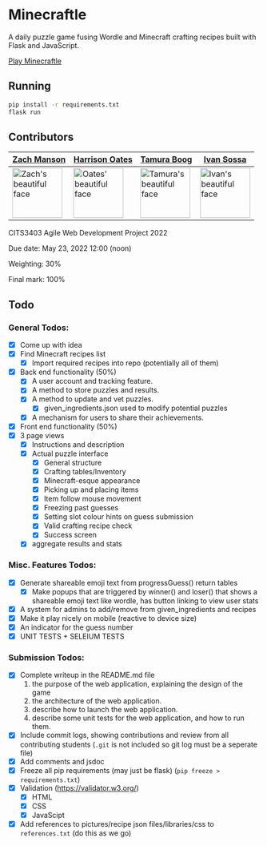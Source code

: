 # Minecraftle

A daily puzzle game fusing Wordle and Minecraft crafting recipes built with Flask and JavaScript.

[Play Minecraftle](https://minecraftle.zachmanson.com)

## Running

```sh
pip install -r requirements.txt
flask run
```

## Contributors

| [Zach Manson](https://github.com/pavo-etc) | [Harrison Oates](https://github.com/Oatesha) | [Tamura Boog](https://github.com/Tamura77) | [Ivan Sossa](https://github.com/SossaG) |
| --- | --- | --- | --- |
| <img alt="Zach's beautiful face" src="https://avatars.githubusercontent.com/u/24368336?v=4" width="100"> | <img alt="Oates' beautiful face" src="https://avatars.githubusercontent.com/u/73292759?v=4" width="100"> | <img alt="Tamura's beautiful face" src="https://avatars.githubusercontent.com/u/92499933?v=4" width="100"> | <img alt="Ivan's beautiful face" src="https://avatars.githubusercontent.com/u/53945538?v=4" width="100"> |

CITS3403 Agile Web Development Project 2022

Due date: May 23, 2022 12:00 (noon)

Weighting: 30%

Final mark: 100%

## Todo

### General Todos:
 + [x] Come up with idea
 + [x] Find Minecraft recipes list
   + [x] Import required recipes into repo (potentially all of them)
 + [x] Back end functionality (50%)
   + [x] A user account and tracking feature.
   + [x] A method to store puzzles and results.
   + [x] A method to update and vet puzzles.
     + [x] given_ingredients.json used to modify potential puzzles
   + [x] A mechanism for users to share their achievements.
 + [x] Front end functionality (50%)
  + [x] 3 page views
    + [x] Instructions and description
    + [x] Actual puzzle interface
      + [x] General structure
      + [x] Crafting tables/Inventory
      + [x] Minecraft-esque appearance
      + [x] Picking up and placing items
      + [x] Item follow mouse movement
      + [x] Freezing past guesses
      + [x] Setting slot colour hints on guess submission
      + [x] Valid crafting recipe check
      + [x] Success screen
    + [x] aggregate results and stats

### Misc. Features Todos:
+ [x] Generate shareable emoji text from progressGuess() return tables
  + [x] Make popups that are triggered by winner() and loser() that shows a shareable emoji text like wordle, has button linking to view user stats
+ [x] A system for admins to add/remove from given_ingredients and recipes
+ [x] Make it play nicely on mobile (reactive to device size)
+ [x] An indicator for the guess number
+ [x] UNIT TESTS + SELEIUM TESTS

### Submission Todos:
+ [x] Complete writeup in the README.md file
  1. the purpose of the web application, explaining the design of the game
  2. the architecture of the web application.
  3. describe how to launch the web application.
  4. describe some unit tests for the web application, and how to run them.
+ [x] Include commit logs, showing contributions and review from all contributing students (`.git` is not included so git log must be a seperate file)
+ [x] Add comments and jsdoc
+ [x] Freeze all pip requirements (may just be flask) (`pip freeze > requirements.txt`)
+ [x] Validation (https://validator.w3.org/)
  + [x] HTML
  + [x] CSS
  + [x] JavaScipt
+ [x] Add references to pictures/recipe json files/libraries/css to `references.txt` (do this as we go)
